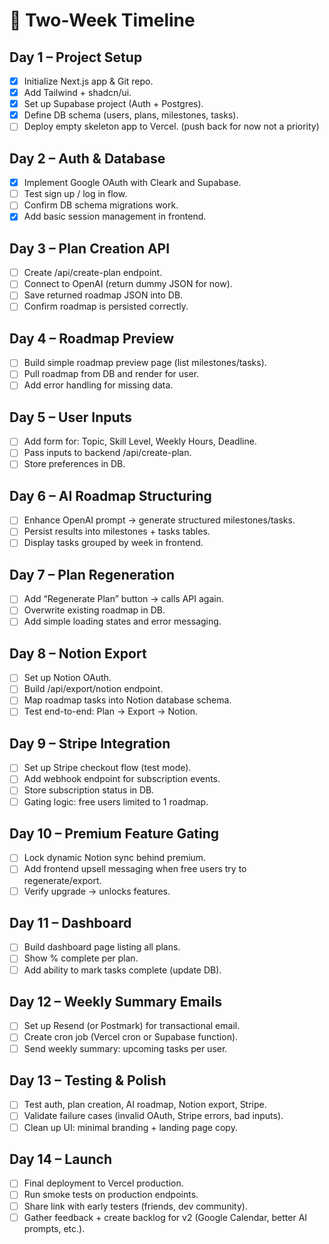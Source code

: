 # 📆 Two-Week Timeline

## Day 1 – Project Setup

- [x] Initialize Next.js app & Git repo.
- [x] Add Tailwind + shadcn/ui.
- [x] Set up Supabase project (Auth + Postgres).
- [x] Define DB schema (users, plans, milestones, tasks).
- [ ] Deploy empty skeleton app to Vercel. (push back for now not a priority)

## Day 2 – Auth & Database

- [x] Implement Google OAuth with Cleark and Supabase.
- [ ] Test sign up / log in flow.
- [ ] Confirm DB schema migrations work.
- [x] Add basic session management in frontend.

## Day 3 – Plan Creation API

- [ ] Create /api/create-plan endpoint.
- [ ] Connect to OpenAI (return dummy JSON for now).
- [ ] Save returned roadmap JSON into DB.
- [ ] Confirm roadmap is persisted correctly.

## Day 4 – Roadmap Preview

- [ ] Build simple roadmap preview page (list milestones/tasks).
- [ ] Pull roadmap from DB and render for user.
- [ ] Add error handling for missing data.

## Day 5 – User Inputs

- [ ] Add form for: Topic, Skill Level, Weekly Hours, Deadline.
- [ ] Pass inputs to backend /api/create-plan.
- [ ] Store preferences in DB.

## Day 6 – AI Roadmap Structuring

- [ ] Enhance OpenAI prompt → generate structured milestones/tasks.
- [ ] Persist results into milestones + tasks tables.
- [ ] Display tasks grouped by week in frontend.

## Day 7 – Plan Regeneration

- [ ] Add “Regenerate Plan” button → calls API again.
- [ ] Overwrite existing roadmap in DB.
- [ ] Add simple loading states and error messaging.

## Day 8 – Notion Export

- [ ] Set up Notion OAuth.
- [ ] Build /api/export/notion endpoint.
- [ ] Map roadmap tasks into Notion database schema.
- [ ] Test end-to-end: Plan → Export → Notion.

## Day 9 – Stripe Integration

- [ ] Set up Stripe checkout flow (test mode).
- [ ] Add webhook endpoint for subscription events.
- [ ] Store subscription status in DB.
- [ ] Gating logic: free users limited to 1 roadmap.

## Day 10 – Premium Feature Gating

- [ ] Lock dynamic Notion sync behind premium.
- [ ] Add frontend upsell messaging when free users try to regenerate/export.
- [ ] Verify upgrade → unlocks features.

## Day 11 – Dashboard

- [ ] Build dashboard page listing all plans.
- [ ] Show % complete per plan.
- [ ] Add ability to mark tasks complete (update DB).

## Day 12 – Weekly Summary Emails

- [ ] Set up Resend (or Postmark) for transactional email.
- [ ] Create cron job (Vercel cron or Supabase function).
- [ ] Send weekly summary: upcoming tasks per user.

## Day 13 – Testing & Polish

- [ ] Test auth, plan creation, AI roadmap, Notion export, Stripe.
- [ ] Validate failure cases (invalid OAuth, Stripe errors, bad inputs).
- [ ] Clean up UI: minimal branding + landing page copy.

## Day 14 – Launch

- [ ] Final deployment to Vercel production.
- [ ] Run smoke tests on production endpoints.
- [ ] Share link with early testers (friends, dev community).
- [ ] Gather feedback + create backlog for v2 (Google Calendar, better AI prompts, etc.).
